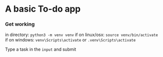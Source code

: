 # A basic To-do app
### Get working
in directory: `python3 -m venv venv`
if on linux/osx: `source venv/bin/activate`
if on windows: `venv\Scripts\activate` or `.venv\Scripts\activate` 


Type a task in the `input` and submit
